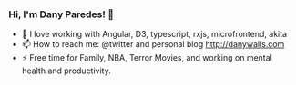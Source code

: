 ### Hi, I'm Dany Paredes! 👋

- 🌱 I love working with Angular, D3, typescript, rxjs, microfrontend, akita
- 📫 How to reach me: @twitter and personal blog http://danywalls.com
- ⚡  Free time for Family, NBA, Terror Movies, and working on mental health and productivity.
